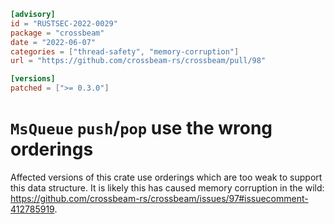 ```toml
[advisory]
id = "RUSTSEC-2022-0029"
package = "crossbeam"
date = "2022-06-07"
categories = ["thread-safety", "memory-corruption"]
url = "https://github.com/crossbeam-rs/crossbeam/pull/98"

[versions]
patched = [">= 0.3.0"]
```

# `MsQueue` `push`/`pop` use the wrong orderings

Affected versions of this crate use orderings which are too weak to support this data structure.
It is likely this has caused memory corruption in the wild: <https://github.com/crossbeam-rs/crossbeam/issues/97#issuecomment-412785919>.
